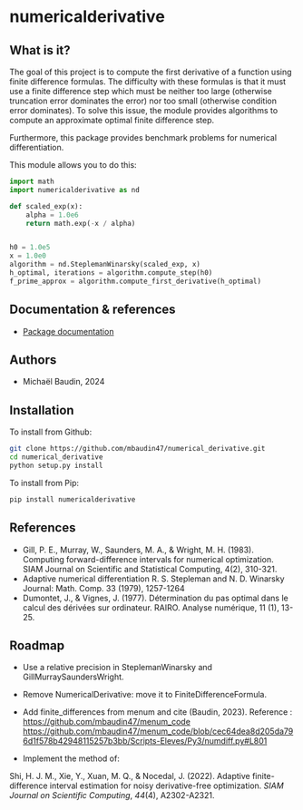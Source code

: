 # numericalderivative

## What is it?

The goal of this project is to compute the first derivative of a function
using finite difference formulas.
The difficulty with these formulas is that it must use a finite difference 
step which must be neither too large (otherwise truncation error dominates 
the error) nor too small (otherwise condition error dominates).
To solve this issue, the module provides algorithms to compute an approximate
optimal finite difference step.

Furthermore, this package provides benchmark problems for numerical
differentiation.

This module allows you to do this:

```python
import math
import numericalderivative as nd

def scaled_exp(x):
    alpha = 1.0e6
    return math.exp(-x / alpha)


h0 = 1.0e5
x = 1.0e0
algorithm = nd.SteplemanWinarsky(scaled_exp, x)
h_optimal, iterations = algorithm.compute_step(h0)
f_prime_approx = algorithm.compute_first_derivative(h_optimal)
```

## Documentation & references

- [Package documentation](https://mbaudin47.github.io/numericalderivative/main/index.html)

## Authors

* Michaël Baudin, 2024

## Installation

To install from Github:

```bash
git clone https://github.com/mbaudin47/numerical_derivative.git
cd numerical_derivative
python setup.py install
```

To install from Pip:

```bash
pip install numericalderivative
```

## References
- Gill, P. E., Murray, W., Saunders, M. A., & Wright, M. H. (1983). 
  Computing forward-difference intervals for numerical optimization. 
  SIAM Journal on Scientific and Statistical Computing, 4(2), 310-321.
- Adaptive numerical differentiation
  R. S. Stepleman and N. D. Winarsky
  Journal: Math. Comp. 33 (1979), 1257-1264 
- Dumontet, J., & Vignes, J. (1977). 
  Détermination du pas optimal dans le calcul des dérivées sur ordinateur. 
  RAIRO. Analyse numérique, 11 (1), 13-25.

## Roadmap
- Use a relative precision in SteplemanWinarsky and GillMurraySaundersWright.
- Remove NumericalDerivative: move it to FiniteDifferenceFormula.
- Add finite_differences from menum and cite (Baudin, 2023).
Reference : https://github.com/mbaudin47/menum_code
https://github.com/mbaudin47/menum_code/blob/cec64dea8d205da796d1f578b42948115257b3bb/Scripts-Eleves/Py3/numdiff.py#L801

- Implement the method of:

Shi, H. J. M., Xie, Y., Xuan, M. Q., & Nocedal, J. (2022). Adaptive finite-difference interval estimation for noisy derivative-free optimization. _SIAM Journal on Scientific Computing_, _44_(4), A2302-A2321.
